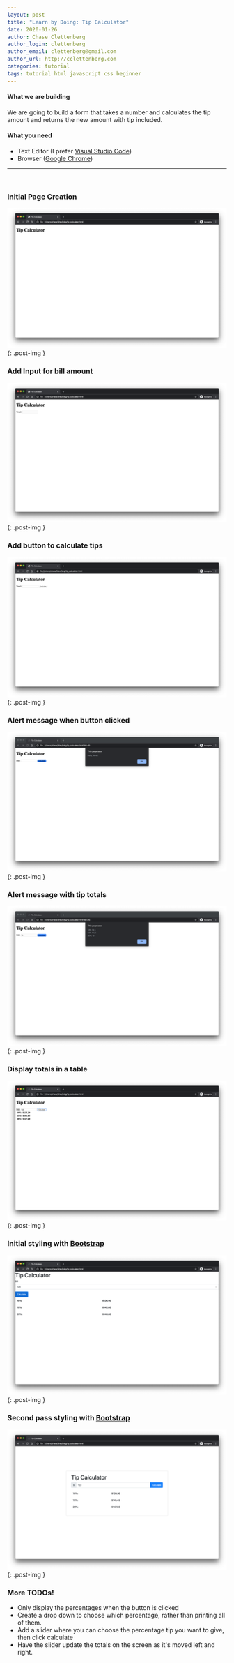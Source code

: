 ```yaml
---
layout: post
title: "Learn by Doing: Tip Calculator"
date: 2020-01-26
author: Chase Clettenberg
author_login: clettenberg
author_email: clettenberg@gmail.com
author_url: http://cclettenberg.com
categories: tutorial
tags: tutorial html javascript css beginner
---
```

#### What we are building

We are going to build a form that takes a number and calculates the tip amount and
returns the new amount with tip included.

#### What you need

* Text Editor (I prefer [Visual Studio Code](https://code.visualstudio.com/))
* Browser ([Google Chrome](https://www.google.com/chrome/))

---

<br>

### Initial Page Creation

![initial page](/assets/img/tip_calculator/initial_page.png){: .post-img }

### Add Input for bill amount

![add input](/assets/img/tip_calculator/add_input.png){: .post-img }

### Add button to calculate tips

![add button](/assets/img/tip_calculator/add_button.png){: .post-img }

### Alert message when button clicked

![hello world](/assets/img/tip_calculator/hello_world.png){: .post-img }

### Alert message with tip totals

![tip alert](/assets/img/tip_calculator/tip_alert.png){: .post-img }

### Display totals in a table

![table](/assets/img/tip_calculator/table.png){: .post-img }

### Initial styling with [Bootstrap](https://getbootstrap.com/)

![initial bootstrap](/assets/img/tip_calculator/bootstrap_initial.png){: .post-img }

### Second pass styling with [Bootstrap](https://getbootstrap.com/)

![second pass](/assets/img/tip_calculator/bootstrap_second.png){: .post-img }

### More TODOs!

* Only display the percentages when the button is clicked
* Create a drop down to choose which percentage, rather than printing all of them.
* Add a slider where you can choose the percentage tip you want to give, then click calculate
* Have the slider update the totals on the screen as it's moved left and right.
